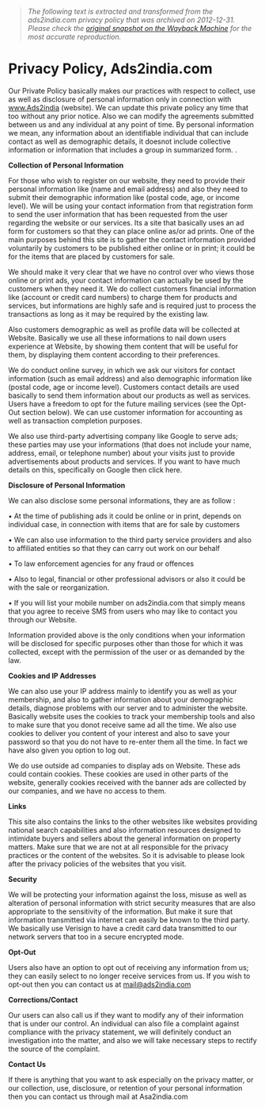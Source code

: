 > *The following text is extracted and transformed from the ads2india.com privacy policy that was archived on 2012-12-31. Please check the [original snapshot on the Wayback Machine](https://web.archive.org/web/20121231202603id_/http%3A//www.ads2india.com/policy.html) for the most accurate reproduction.*

# Privacy Policy, Ads2india.com

Our Private Policy basically makes our practices with respect to collect, use as well as disclosure of personal information only in connection with www.Ads2india (website). We can update this private policy any time that too without any prior notice. Also we can modify the agreements submitted between us and any individual at any point of time. By personal information we mean, any information about an identifiable individual that can include contact as well as demographic details, it doesnot include collective information or information that includes a group in summarized form. .

**Collection of Personal Information**

For those who wish to register on our website, they need to provide their personal information like (name and email address) and also they need to submit their demographic information like (postal code, age, or income level). We will be using your contact information from that registration form to send the user information that has been requested from the user regarding the website or our services. Its a site that basically uses an ad form for customers so that they can place online as/or ad prints. One of the main purposes behind this site is to gather the contact information provided voluntarily by customers to be published either online or in print; it could be for the items that are placed by customers for sale.

We should make it very clear that we have no control over who views those online or print ads, your contact information can actually be used by the customers when they need it. We do collect customers financial information like (account or credit card numbers) to charge them for products and services, but informations are highly safe and is required just to process the transactions as long as it may be required by the existing law.

Also customers demographic as well as profile data will be collected at Website. Basically we use all these informations to nail down users experience at Website, by showing them content that will be useful for them, by displaying them content according to their preferences.

We do conduct online survey, in which we ask our visitors for contact information (such as email address) and also demographic information like (postal code, age or income level). Customers contact details are used basically to send them information about our products as well as services. Users have a freedom to opt for the future mailing services (see the Opt-Out section below). We can use customer information for accounting as well as transaction completion purposes.

We also use third-party advertising company like Google to serve ads; these parties may use your informations (that does not include your name, address, email, or telephone number) about your visits just to provide advertisements about products and services. If you want to have much details on this, specifically on Google then click here.

**Disclosure of Personal Information**

We can also disclose some personal informations, they are as follow :

• At the time of publishing ads it could be online or in print, depends on individual case, in connection with items that are for sale by customers

• We can also use information to the third party service providers and also to affiliated entities so that they can carry out work on our behalf

• To law enforcement agencies for any fraud or offences

• Also to legal, financial or other professional advisors or also it could be with the sale or reorganization.

• If you will list your mobile number on ads2india.com that simply means that you agree to receive SMS from users who may like to contact you through our Website.

Information provided above is the only conditions when your information will be disclosed for specific purposes other than those for which it was collected, except with the permission of the user or as demanded by the law.

**Cookies and IP Addresses**

We can also use your IP address mainly to identify you as well as your membership, and also to gather information about your demographic details, diagnose problems with our server and to administer the website. Basically website uses the cookies to track your membership tools and also to make sure that you donot receive same ad all the time. We also use cookies to deliver you content of your interest and also to save your password so that you do not have to re-enter them all the time. In fact we have also given you option to log out. 

We do use outside ad companies to display ads on Website. These ads could contain cookies. These cookies are used in other parts of the website, generally cookies received with the banner ads are collected by our companies, and we have no access to them. 

**Links**

This site also contains the links to the other websites like websites providing national search capabilities and also information resources designed to intimidate buyers and sellers about the general information on property matters. Make sure that we are not at all responsible for the privacy practices or the content of the websites. So it is advisable to please look after the privacy policies of the websites that you visit. 

**Security**

We will be protecting your information against the loss, misuse as well as alteration of personal information with strict security measures that are also appropriate to the sensitivity of the information. But make it sure that information transmitted via internet can easily be known to the third party. We basically use Verisign to have a credit card data transmitted to our network servers that too in a secure encrypted mode. 

**Opt-Out**

Users also have an option to opt out of receiving any information from us; they can easily select to no longer receive services from us. If you wish to opt-out then you can contact us at mail@ads2india.com 

**Corrections/Contact**

Our users can also call us if they want to modify any of their information that is under our control. An individual can also file a complaint against compliance with the privacy statement, we will definitely conduct an investigation into the matter, and also we will take necessary steps to rectify the source of the complaint.

**Contact Us**

If there is anything that you want to ask especially on the privacy matter, or our collection, use, disclosure, or retention of your personal information then you can contact us through mail at Asa2india.com   

